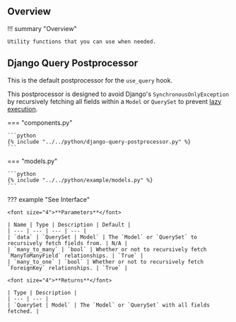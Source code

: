 ## Overview

!!! summary "Overview"

    Utility functions that you can use when needed.

## Django Query Postprocessor

This is the default postprocessor for the `use_query` hook.

This postprocessor is designed to avoid Django's `SynchronousOnlyException` by recursively fetching all fields within a `Model` or `QuerySet` to prevent [lazy execution](https://docs.djangoproject.com/en/dev/topics/db/queries/#querysets-are-lazy).

=== "components.py"

    ```python
    {% include "../../python/django-query-postprocessor.py" %}
    ```

=== "models.py"

    ```python
    {% include "../../python/example/models.py" %}
    ```

??? example "See Interface"

    <font size="4">**Parameters**</font>

    | Name | Type | Description | Default |
    | --- | --- | --- | --- |
    | `data` | `QuerySet | Model` | The `Model` or `QuerySet` to recursively fetch fields from. | N/A |
    | `many_to_many` | `bool` | Whether or not to recursively fetch `ManyToManyField` relationships. | `True` |
    | `many_to_one` | `bool` | Whether or not to recursively fetch `ForeignKey` relationships. | `True` |

    <font size="4">**Returns**</font>

    | Type | Description |
    | --- | --- |
    | `QuerySet | Model` | The `Model` or `QuerySet` with all fields fetched. |
